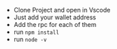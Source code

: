- Clone Project and open in Vscode
- Just add your wallet address
- Add the rpc for each of them
- run `npm install`
- run `node -v `
